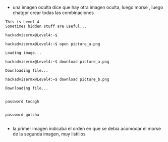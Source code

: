 - una imagen oculta dice que hay otra imagen oculta, luego morse , luego chatgpr crear todas las combinaciones

```
This is Level 4  
Sometimes hidden stuff are useful...  

hackadvisermx@Level4:~$

hackadvisermx@Level4:~$ open picture_a.png

Loading image...

hackadvisermx@Level4:~$ download picture_a.png

Downloading file...

hackadvisermx@Level4:~$ download picture_b.png

Downloading file...


password tocagh


password gotcha


```

- la primer imagen indicaba el orden en que se debia acomodar el morse de la segunda imagen, muy listillos


